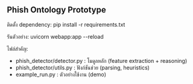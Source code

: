 Phish Ontology Prototype
------------------------
ติดตั้ง dependency:
    pip install -r requirements.txt

รันตัวอย่าง:
    uvicorn webapp:app --reload

ไฟล์สำคัญ:
- phish_detector/detector.py : โมดูลหลัก (feature extraction + reasoning)
- phish_detector/utils.py : ฟังก์ชันช่วย (parsing, heuristics)
- example_run.py : ตัวอย่างใช้งาน (demo)
